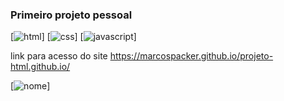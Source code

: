 ### Primeiro projeto pessoal

[![html](https://img.shields.io/badge/HTML-239120?style=for-the-badge&logo=html5&logoColor=white)]
[![css](https://img.shields.io/badge/CSS3-1572B6?style=for-the-badge&logo=css3&logoColor=white)]
[![javascript](https://img.shields.io/badge/JavaScript-F7DF1E?style=for-the-badge&logo=javascript&logoColor=black)]


link para acesso do site https://marcospacker.github.io/projeto-html.github.io/





[![nome](link)]
